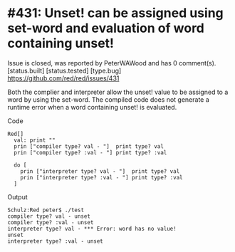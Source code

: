 
#431: Unset! can be assigned using set-word and evaluation of word containing unset!
================================================================================
Issue is closed, was reported by PeterWAWood and has 0 comment(s).
[status.built] [status.tested] [type.bug]
<https://github.com/red/red/issues/431>

Both the complier and interpreter allow the unset! value to be assigned to a word by using the set-word. The compiled code does not generate a runtime error when a word containing unset! is evaluated.

Code

``` REBOL
Red[]
  val: print ""
  prin ["compiler type? val - "]  print type? val
  prin ["compiler type? :val - "] print type? :val

  do [
    prin ["interpreter type? val - "]  print type? val
    prin ["interpreter type? :val - "] print type? :val
  ]
```

Output

```
Schulz:Red peter$ ./test
compiler type? val - unset
compiler type? :val - unset
interpreter type? val - *** Error: word has no value!
unset
interpreter type? :val - unset
```




